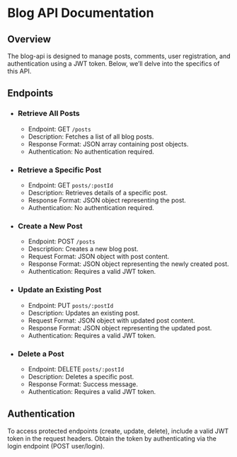 # Blog API Documentation
## Overview
The blog-api is designed to manage posts, comments, user registration, and authentication using a JWT token. Below, we’ll delve into the specifics of this API.

## Endpoints

- ### Retrieve All Posts
  - Endpoint: GET `/posts`
  - Description: Fetches a list of all blog posts.
  - Response Format: JSON array containing post objects.
  - Authentication: No authentication required.

- ### Retrieve a Specific Post
  - Endpoint: GET `posts/:postId`
  - Description: Retrieves details of a specific post.
  - Response Format: JSON object representing the post.
  - Authentication: No authentication required.

- ### Create a New Post
  - Endpoint: POST `/posts`
  - Description: Creates a new blog post.
  - Request Format: JSON object with post content.
  - Response Format: JSON object representing the newly created post.
  - Authentication: Requires a valid JWT token.

- ### Update an Existing Post
  - Endpoint: PUT `posts/:postId`
  - Description: Updates an existing post.
  - Request Format: JSON object with updated post content.
  - Response Format: JSON object representing the updated post.
  - Authentication: Requires a valid JWT token.

- ### Delete a Post
  - Endpoint: DELETE `posts/:postId`
  - Description: Deletes a specific post.
  - Response Format: Success message.
  - Authentication: Requires a valid JWT token.


## Authentication
To access protected endpoints (create, update, delete), include a valid JWT token in the request headers.
Obtain the token by authenticating via the login endpoint (POST user/login).
